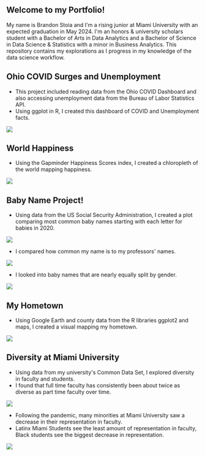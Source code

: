 ## Welcome to my Portfolio!

My name is Brandon Stoia and I'm a rising junior at Miami University with an expected graduation in May 2024. I'm an honors & university scholars student with a Bachelor of Arts in Data Analytics and a Bachelor of Science in Data Science & Statistics with a minor in Business Analytics. This repository contains my explorations as I progress in my knowledge of the data science workflow. 

## Ohio COVID Surges and Unemployment
- This project included reading data from the Ohio COVID Dashboard and also accessing unemployment data from the Bureau of Labor Statistics API.
- Using ggplot in R, I created this dashboard of COVID and Unemployment facts.

![](/images/STA309Mid2COVID.png)

## World Happiness
- Using the Gapminder Happiness Scores index, I created a chloropleth of the world mapping happiness.

![](/images/stoia_map2.png)

## Baby Name Project!
- Using data from the US Social Security Administration, I created a plot comparing most common baby names starting with each letter for babies in 2020.

![](/images/alphabetplot.png)

- I compared how common my name is to my professors' names.

![](images/namerates.png)


- I looked into baby names that are nearly equally split by gender.

![](/images/splitnames.png)



## My Hometown
- Using Google Earth and county data from the R libraries ggplot2 and maps, I created a visual mapping my hometown.

![](/images/stoia_map1.png)


## Diversity at Miami University
- Using data from my university's Common Data Set, I explored diversity in faculty and students.
- I found that full time faculty has consistently been about twice as diverse as part time faculty over time. 

![](images/facultyot.png)

- Following the pandemic, many minorities at Miami University saw a decrease in their representation in faculty.
- Latinx Miami Students see the least amount of representation in faculty, Black students see the biggest decrease in representation.

![](/images/studenttofacultyratios.png)

